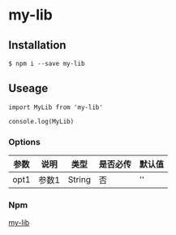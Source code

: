 # my-lib


## Installation
```
$ npm i --save my-lib
```

## Useage
```
import MyLib from 'my-lib'

console.log(MyLib)
```

### Options

| 参数 | 说明 | 类型 | 是否必传 | 默认值 |
| ---- | -----| --- | ------- | ------ |
| opt1 | 参数1 | String | 否 | '' |

### Npm
[my-lib](https://www.npmjs.com/package/my-lib)
